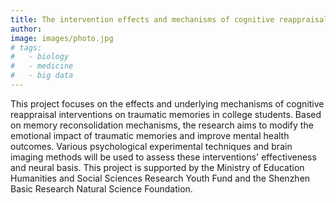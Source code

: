 ```yaml
---
title: The intervention effects and mechanisms of cognitive reappraisal on traumatic memories in college students and MDD patients based on the memory reconsolidation mechanism
author: 
image: images/photo.jpg
# tags:
#   - biology
#   - medicine
#   - big data
---
```


This project focuses on the effects and underlying mechanisms of cognitive reappraisal interventions on traumatic memories in college students. Based on memory reconsolidation mechanisms, the research aims to modify the emotional impact of traumatic memories and improve mental health outcomes. Various psychological experimental techniques and brain imaging methods will be used to assess these interventions' effectiveness and neural basis. This project is supported by the Ministry of Education Humanities and Social Sciences Research Youth Fund and the Shenzhen Basic Research Natural Science Foundation.

